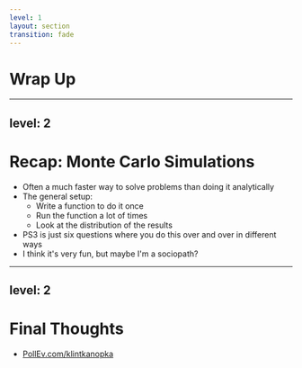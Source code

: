 ```yaml
---
level: 1
layout: section
transition: fade
---
```


# Wrap Up

---
level: 2
---

# Recap: Monte Carlo Simulations

- Often a much faster way to solve problems than doing it analytically
- The general setup:
  - Write a function to do it once
  - Run the function a lot of times
  - Look at the distribution of the results
- PS3 is just six questions where you do this over and over in different ways
- I think it's very fun, but maybe I'm a sociopath?



---
level: 2
---

# Final Thoughts

- [PollEv.com/klintkanopka](https://PollEv.com/klintkanopka)
